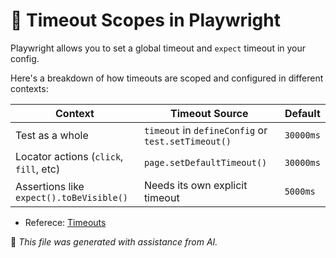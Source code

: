 # 🧠 Timeout Scopes in Playwright

Playwright allows you to set a global timeout and `expect` timeout in your config.

Here's a breakdown of how timeouts are scoped and configured in different contexts:

| **Context**                              | **Timeout Source**                                 | **Default** |
| ---------------------------------------- | -------------------------------------------------- | ----------- |
| Test as a whole                          | `timeout` in `defineConfig` or `test.setTimeout()` | `30000ms`   |
| Locator actions (`click`, `fill`, etc)   | `page.setDefaultTimeout()`                         | `30000ms`   |
| Assertions like `expect().toBeVisible()` | Needs its own explicit timeout                     | `5000ms`    |

- Referece: [Timeouts](https://playwright.dev/docs/test-timeouts)

🤖 _This file was generated with assistance from AI._
